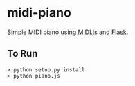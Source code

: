 midi-piano
==========

Simple MIDI piano using [MIDI.js](https://github.com/mudcube/MIDI.js) and [Flask](http://flask.pocoo.org/).

## To Run
```
> python setup.py install
> python piano.js
```

